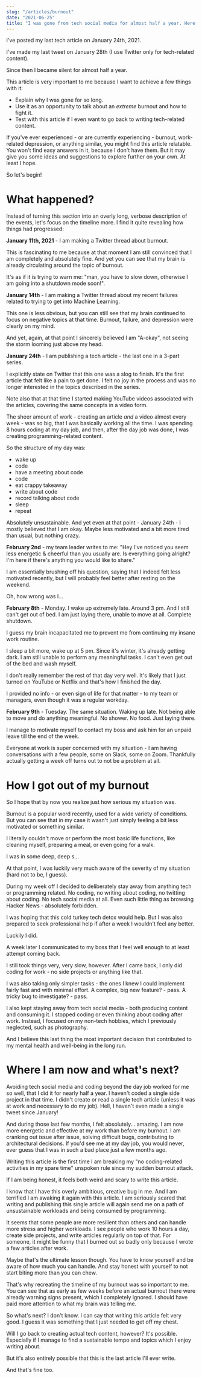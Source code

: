 ```yaml
---
slug: "/articles/burnout"
date: "2021-06-25"
title: "I was gone from tech social media for almost half a year. Here is why. (Yes, it was burnout.)"
---
```


I've posted my last tech article on January 24th, 2021.

I've made my last tweet on January 28th (I use Twitter only for tech-related content).

Since then I became silent for almost half a year.

This article is very important to me because I want to achieve a few things with it:
- Explain why I was gone for so long.
- Use it as an opportunity to talk about an *extreme* burnout and how to fight it.
- Test with this article if I even want to go back to writing tech-related content.

If you've ever experienced - or are currently experiencing - burnout, work-related depression, or anything similar, you might find this article relatable. You won't find easy answers in it, because I don't have them. But it may give you some ideas and suggestions to explore further on your own. At least I hope.

So let's begin!

# What happened?

Instead of turning this section into an overly long, verbose description of the events, let's focus on the timeline more. I find it quite revealing how things had progressed:

**January 11th, 2021** - I am making a Twitter thread about burnout. 

This is fascinating to me because at that moment I am still convinced that I am completely and absolutely fine. And yet you can see that my brain is already circulating around the topic of burnout.

It's as if it is trying to warn me: "man, you have to slow down, otherwise I am going into a shutdown mode soon!".

**January 14th** - I am making a Twitter thread about my recent failures related to trying to get into Machine Learning.

This one is less obvious, but you can still see that my brain continued to focus on negative topics at that time. Burnout, failure, and depression were clearly on my mind. 

And yet, again, at that point I sincerely believed I am "A-okay", not seeing the storm looming just above my head.

**January 24th** - I am publishing a tech article - the last one in a 3-part series.

I explicitly state on Twitter that this one was a slog to finish. It's the first article that felt like a pain to get done. I felt no joy in the process and was no longer interested in the topics described in the series.

Note also that at that time I started making YouTube videos associated with the articles, covering the same concepts in a video form.

The sheer amount of work - creating an article *and* a video almost every week - was so big, that I was basically working all the time. I was spending 8 hours coding at my day job, and then, after the day job was done, I was creating programming-related content.

So the structure of my day was:

- wake up
- code
- have a meeting about code
- code
- eat crappy takeaway
- write about code
- record talking about code
- sleep
- repeat

Absolutely unsustainable. And yet even at that point - January 24th - I mostly believed that I am okay. Maybe less motivated and a bit more tired than usual, but nothing crazy.

**February 2nd** - my team leader writes to me: "Hey I've noticed you seem less energetic & cheerful than you usually are. Is everything going alright? I'm here if there's anything you would like to share."

I am essentially brushing off his question, saying that I indeed felt less motivated recently, but I will probably feel better after resting on the weekend. 

Oh, how wrong was I...

**February 8th** - Monday. I wake up extremely late. Around 3 pm. And I still can't get out of bed. I am just laying there, unable to move at all. Complete shutdown. 

I guess my brain incapacitated me to prevent me from continuing my insane work routine.

I sleep a bit more, wake up at 5 pm. Since it's winter, it's already getting dark. I am still unable to perform any meaningful tasks. I can't even get out of the bed and wash myself. 

I don't really remember the rest of that day very well. It's likely that I just turned on YouTube or Netflix and that's how I finished the day.

I provided no info - or even sign of life for that matter - to my team or managers, even though it was a regular workday.

**February 9th** - Tuesday. The same situation. Waking up late. Not being able to move and do anything meaningful. No shower. No food. Just laying there.

I manage to motivate myself to contact my boss and ask him for an unpaid leave till the end of the week.

Everyone at work is super concerned with my situation - I am having conversations with a few people, some on Slack, some on Zoom. Thankfully actually getting a week off turns out to not be a problem at all.

# How I got out of my burnout

So I hope that by now you realize just how serious my situation was.

Burnout is a popular word recently, used for a wide variety of conditions. But you can see that in my case it wasn't just simply feeling a bit less motivated or something similar.

I literally couldn't move or perform the most basic life functions, like cleaning myself, preparing a meal, or even going for a walk.

I was in some deep, deep s...

At that point, I was luckily very much aware of the severity of my situation (hard not to be, I guess). 

During my week off I decided to deliberately stay away from anything tech or programming related. No coding, no writing about coding, no twitting about coding. No tech social media at all. Even such little thing as browsing Hacker News - absolutely forbidden.

I was hoping that this cold turkey tech detox would help. But I was also prepared to seek professional help if after a week I wouldn't feel any better.

Luckily I did.

A week later I communicated to my boss that I feel well enough to at least attempt coming back.

I still took things very, very slow, however. After I came back, I only did coding for work - no side projects or anything like that. 

I was also taking only simpler tasks - the ones I knew I could implement fairly fast and with minimal effort. A complex, big new feature? - pass. A tricky bug to investigate? - pass.

I also kept staying away from tech social media - both producing content and consuming it. I stopped coding or even thinking about coding after work. Instead, I focused on my non-tech hobbies, which I previously neglected, such as photography.

And I believe this last thing the most important decision that contributed to my mental health and well-being in the long run.

# Where I am now and what's next?

Avoiding tech social media and coding beyond the day job worked for me so well, that I did it for nearly half a year. I haven't coded a single side project in that time. I didn't create or read a single tech article (unless it was at work and necessary to do my job). Hell, I haven't even made a single tweet since January!

And during those last few months, I felt absolutely... amazing. I am now more energetic and effective at my work than before my burnout. I am cranking out issue after issue, solving difficult bugs, contributing to architectural decisions. If you'd see me at my day job, you would never, ever guess that I was in such a bad place just a few months ago.

Writing this article is the first time I am breaking my "no coding-related activities in my spare time" unspoken rule since my sudden burnout attack.

If I am being honest, it feels both weird and scary to write this article.

I know that I have this overly ambitious, creative bug in me. And I am terrified I am awaking it again with this article. I am seriously scared that writing and publishing this single article will again send me on a path of unsustainable workloads and being consumed by programming.

It seems that some people are more resilient than others and can handle more stress and higher workloads. I see people who work 10 hours a day, create side projects, and write articles regularly on top of that. For someone, it might be funny that I burned out so badly only because I wrote a few articles after work.

Maybe that's the ultimate lesson though. You have to know yourself and be aware of how much you can handle. And stay honest with yourself to not start biting more than you can chew. 

That's why recreating the timeline of my burnout was so important to me. You can see that as early as few weeks before an actual burnout there were already warning signs present, which I completely ignored. I should have paid more attention to what my brain was telling me.

So what's next? I don't know. I can say that writing this article felt very good. I guess it was something that I just needed to get off my chest.

Will I go back to creating actual tech content, however? It's possible. Especially if I manage to find a sustainable tempo and topics which I enjoy writing about.

But it's also entirely possible that this is the last article I'll ever write.

And that's fine too.
